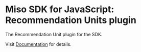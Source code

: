 # Miso SDK for JavaScript: Recommendation Units plugin
The Recommendation Unit plugin for the SDK.

Visit [Documentation](https://misoai.github.io/miso-client-js-sdk/sdk/advanced/units/) for details.
